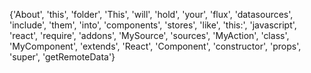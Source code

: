 {'About', 'this', 'folder', 'This', 'will', 'hold', 'your', 'flux', 'datasources', 'include', 'them', 'into', 'components', 'stores', 'like', 'this:', 'javascript', 'react', 'require', 'addons', 'MySource', 'sources', 'MyAction', 'class', 'MyComponent', 'extends', 'React', 'Component', 'constructor', 'props', 'super', 'getRemoteData'}
